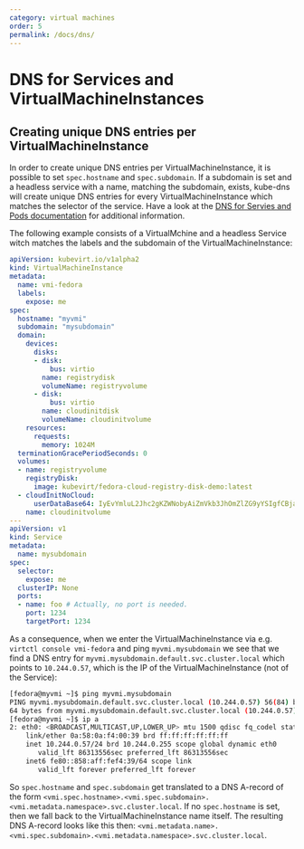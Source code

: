 ```yaml
---
category: virtual machines
order: 5
permalink: /docs/dns/
---
```

# DNS for Services and VirtualMachineInstances

## Creating unique DNS entries per VirtualMachineInstance

In order to create unique DNS entries per VirtualMachineInstance, it is possible to set
`spec.hostname` and `spec.subdomain`. If a subdomain is set and a headless
service with a name, matching the subdomain, exists, kube-dns will create
unique DNS entries for every VirtualMachineInstance which matches the selector of the
service. Have a look at the [DNS for Servies and Pods
documentation](https://kubernetes.io/docs/concepts/services-networking/dns-pod-service/#pods-hostname-and-subdomain-fields)
for additional information.

The following example consists of a VirtualMchine and a headless Service witch
matches the labels and the subdomain of the VirtualMachineInstance:

```yaml
apiVersion: kubevirt.io/v1alpha2
kind: VirtualMachineInstance
metadata:
  name: vmi-fedora
  labels:
    expose: me
spec:
  hostname: "myvmi"
  subdomain: "mysubdomain"
  domain:
    devices:
      disks:
      - disk:
          bus: virtio
        name: registrydisk
        volumeName: registryvolume
      - disk:
          bus: virtio
        name: cloudinitdisk
        volumeName: cloudinitvolume
    resources:
      requests:
        memory: 1024M
  terminationGracePeriodSeconds: 0
  volumes:
  - name: registryvolume
    registryDisk:
      image: kubevirt/fedora-cloud-registry-disk-demo:latest
  - cloudInitNoCloud:
      userDataBase64: IyEvYmluL2Jhc2gKZWNobyAiZmVkb3JhOmZlZG9yYSIgfCBjaHBhc3N3ZAo=
    name: cloudinitvolume
---
apiVersion: v1
kind: Service
metadata:
  name: mysubdomain
spec:
  selector:
    expose: me
  clusterIP: None
  ports:
  - name: foo # Actually, no port is needed.
    port: 1234
    targetPort: 1234
```

As a consequence, when we enter the VirtualMachineInstance via e.g. `virtctl console
vmi-fedora` and ping `myvmi.mysubdomain` we see that we find a DNS entry for
`myvmi.mysubdomain.default.svc.cluster.local` which points to `10.244.0.57`,
which is the IP of the VirtualMachineInstance (not of the Service):

```bash
[fedora@myvmi ~]$ ping myvmi.mysubdomain
PING myvmi.mysubdomain.default.svc.cluster.local (10.244.0.57) 56(84) bytes of data.
64 bytes from myvmi.mysubdomain.default.svc.cluster.local (10.244.0.57): icmp_seq=1 ttl=64 time=0.029 ms
[fedora@myvmi ~]$ ip a
2: eth0: <BROADCAST,MULTICAST,UP,LOWER_UP> mtu 1500 qdisc fq_codel state UP group default qlen 1000
    link/ether 0a:58:0a:f4:00:39 brd ff:ff:ff:ff:ff:ff
    inet 10.244.0.57/24 brd 10.244.0.255 scope global dynamic eth0
       valid_lft 86313556sec preferred_lft 86313556sec
    inet6 fe80::858:aff:fef4:39/64 scope link
       valid_lft forever preferred_lft forever
```

So `spec.hostname` and `spec.subdomain` get translated to a DNS A-record of the
form
`<vmi.spec.hostname>.<vmi.spec.subdomain>.<vmi.metadata.namespace>.svc.cluster.local`.
If no `spec.hostname` is set, then we fall back to the VirtualMachineInstance name
itself. The resulting DNS A-record looks like this then:
`<vmi.metadata.name>.<vmi.spec.subdomain>.<vmi.metadata.namespace>.svc.cluster.local`.
